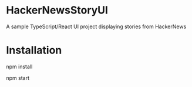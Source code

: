 # HackerNewsStoryUI
A sample TypeScript/React UI project displaying stories from HackerNews

# Installation
npm install

npm start

